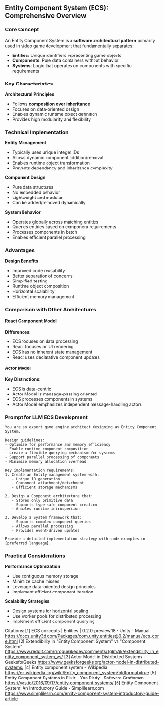 ## Entity Component System (ECS): Comprehensive Overview

### Core Concept

An Entity Component System is a **software architectural pattern** primarily used in video game development that fundamentally separates:

- **Entities**: Unique identifiers representing game objects
- **Components**: Pure data containers without behavior
- **Systems**: Logic that operates on components with specific requirements

### Key Characteristics

**Architectural Principles**

- Follows **composition over inheritance**
- Focuses on data-oriented design
- Enables dynamic runtime object definition
- Provides high modularity and flexibility

### Technical Implementation

**Entity Management**

- Typically uses unique integer IDs
- Allows dynamic component addition/removal
- Enables runtime object transformation
- Prevents dependency and inheritance complexity

**Component Design**

- Pure data structures
- No embedded behavior
- Lightweight and modular
- Can be added/removed dynamically

**System Behavior**

- Operates globally across matching entities
- Queries entities based on component requirements
- Processes components in batch
- Enables efficient parallel processing

### Advantages

**Design Benefits**

- Improved code reusability
- Better separation of concerns
- Simplified testing
- Runtime object composition
- Horizontal scalability
- Efficient memory management

### Comparison with Other Architectures

#### React Component Model

**Differences**:

- ECS focuses on data processing
- React focuses on UI rendering
- ECS has no inherent state management
- React uses declarative component updates

#### Actor Model

**Key Distinctions**:

- ECS is data-centric
- Actor Model is message-passing oriented
- ECS processes components in systems
- Actor Model emphasizes independent message-handling actors

### Prompt for LLM ECS Development

```
You are an expert game engine architect designing an Entity Component System.

Design guidelines:
- Optimize for performance and memory efficiency
- Enable runtime component composition
- Create a flexible querying mechanism for systems
- Support parallel processing of components
- Minimize memory allocation overhead

Key implementation requirements:
1. Create an Entity management system with:
   - Unique ID generation
   - Component attachment/detachment
   - Efficient storage mechanisms

2. Design a Component architecture that:
   - Stores only primitive data
   - Supports type-safe component creation
   - Enables runtime introspection

3. Develop a System framework that:
   - Supports complex component queries
   - Allows parallel processing
   - Provides event-driven updates

Provide a detailed implementation strategy with code examples in [preferred language].
```

### Practical Considerations

**Performance Optimization**

- Use contiguous memory storage
- Minimize cache misses
- Leverage data-oriented design principles
- Implement efficient component iteration

**Scalability Strategies**

- Design systems for horizontal scaling
- Use worker pools for distributed processing
- Implement efficient component querying

Citations:
[1] ECS concepts | Entities | 0.2.0-preview.18 - Unity - Manual https://docs.unity3d.com/Packages/com.unity.entities@0.2/manual/ecs_core.html
[2] Extendibility in "Entity Component System" vs "Component System" https://www.reddit.com/r/roguelikedev/comments/1glm2jk/extendibility_in_entity_component_system_vs/
[3] Actor Model in Distributed Systems - GeeksforGeeks https://www.geeksforgeeks.org/actor-model-in-distributed-systems/
[4] Entity component system - Wikipedia https://en.wikipedia.org/wiki/Entity_component_system?oldformat=true
[5] Entity Component Systems in Elixir – Yos Riady · Software Craftsman https://yos.io/2016/09/17/entity-component-systems/
[6] Entity Component System: An Introductory Guide - Simplilearn.com https://www.simplilearn.com/entity-component-system-introductory-guide-article
